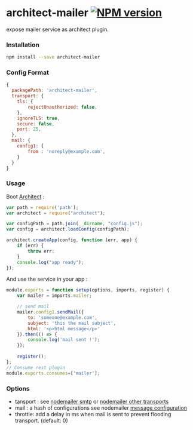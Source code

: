 # architect-mailer  [![NPM version](https://img.shields.io/npm/v/architect-mailer.svg)](https://www.npmjs.com/package/architect-mailer)

expose mailer service as architect plugin.

### Installation

```sh
npm install --save architect-mailer
```
### Config Format 

```js
{
  packagePath: 'architect-mailer',
  transport: {
    tls: {
        rejectUnauthorized: false,
    },
    ignoreTLS: true,
    secure: false,
    port: 25,
  },
  mail: {
    config1: {
        from : 'noreply@example.com',
    }
  }
}
```

### Usage

Boot [Architect](https://github.com/c9/architect) :

```js
var path = require('path');
var architect = require("architect");

var configPath = path.join(__dirname, "config.js");
var config = architect.loadConfig(configPath);

architect.createApp(config, function (err, app) {
    if (err) {
        throw err;
    }
    console.log("app ready");
});
```


And use the service in your app :

```js
module.exports = function setup(options, imports, register) {
    var mailer = imports.mailer;

    // send mail
    mailer.config1.sendMail({
        to: 'someone@example.com',
        subject: 'this the mail subject',
        html: '<p>html message</p>'
    }).then(() => {
        console.log('mail sent !');
    });
    
    register();
};
// Consume rest plugin
module.exports.consumes=['mailer'];
```



### Options
* tansport : see [nodemailer smtp](https://nodemailer.com/smtp/) or [nodemailer other transports](https://nodemailer.com/transports/)
* mail : a hash of configurations see nodemailer [message configuration](https://nodemailer.com/message/)
* throttle: add a delay in ms when mail is sent to prevent flooding transport. (default: 0)
